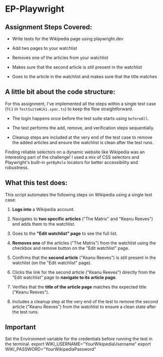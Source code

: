 # EP-Playwright


## Assignment Steps Covered:

* Write tests for the Wikipedia page using playwright.dev

* Add two pages to your watchlist

* Removes one of the articles from your watchlist

* Makes sure that the second article is still present in the watchlist

* Goes to the article in the watchlist and makes sure that the title matches

## A little bit about the code structure:

For this assignment, I've implemented all the steps within a single test case (`TC1` in `TestSuiteWiki.spec.ts`) to keep the flow straightforward.

* The login happens once before the test suite starts using `beforeAll`.

* The test performs the add, remove, and verification steps sequentially.

* Cleanup steps are included at the very end of the test case to remove the added articles and ensure the watchlist is clean after the test runs.

Finding reliable selectors on a dynamic website like Wikipedia was an interesting part of the challenge! I used a mix of CSS selectors and Playwright's built-in `getByRole` locators for better accessibility and robustness.


## What this test does:

This script automates the following steps on Wikipedia using a single test case:

1. **Logs into** a Wikipedia account.

2. Navigates to **two specific articles** ("The Matrix" and "Keanu Reeves") and adds them to the watchlist.

3. Goes to the **"Edit watchlist" page** to see the full list.

4. **Removes one** of the articles ("The Matrix") from the watchlist using the checkbox and remove button on the "Edit watchlist" page.

5. Confirms that the **second article** ("Keanu Reeves") is still present in the watchlist (on the "Edit watchlist" page).

6. Clicks the link for the second article ("Keanu Reeves") directly from the "Edit watchlist" page to **navigate to its article page**.

7. Verifies that the **title of the article page** matches the expected title ("Keanu Reeves").

8. Includes a cleanup step at the very end of the test to remove the second article ("Keanu Reeves") from the watchlist to ensure a clean state after the test runs.


## Important
 Set the Environment variable for the credentials before running the test in the terminal.
   export WIKI_USERNAME="YourWikipediaUsername"
   export WIKI_PASSWORD="YourWikipediaPassword"
